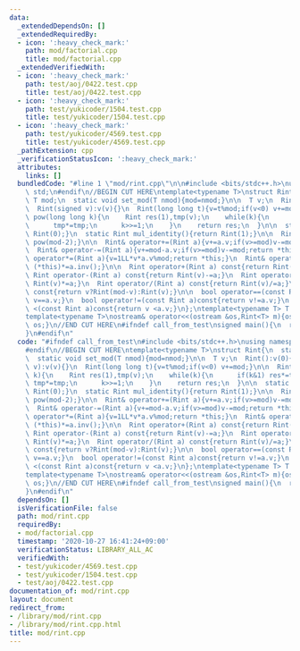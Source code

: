```yaml
---
data:
  _extendedDependsOn: []
  _extendedRequiredBy:
  - icon: ':heavy_check_mark:'
    path: mod/factorial.cpp
    title: mod/factorial.cpp
  _extendedVerifiedWith:
  - icon: ':heavy_check_mark:'
    path: test/aoj/0422.test.cpp
    title: test/aoj/0422.test.cpp
  - icon: ':heavy_check_mark:'
    path: test/yukicoder/1504.test.cpp
    title: test/yukicoder/1504.test.cpp
  - icon: ':heavy_check_mark:'
    path: test/yukicoder/4569.test.cpp
    title: test/yukicoder/4569.test.cpp
  _pathExtension: cpp
  _verificationStatusIcon: ':heavy_check_mark:'
  attributes:
    links: []
  bundledCode: "#line 1 \"mod/rint.cpp\"\n\n#include <bits/stdc++.h>\nusing namespace\
    \ std;\n#endif\n//BEGIN CUT HERE\ntemplate<typename T>\nstruct Rint{\n  static\
    \ T mod;\n  static void set_mod(T nmod){mod=nmod;}\n\n  T v;\n  Rint():v(0){}\n\
    \  Rint(signed v):v(v){}\n  Rint(long long t){v=t%mod;if(v<0) v+=mod;}\n\n  Rint\
    \ pow(long long k){\n    Rint res(1),tmp(v);\n    while(k){\n      if(k&1) res*=tmp;\n\
    \      tmp*=tmp;\n      k>>=1;\n    }\n    return res;\n  }\n\n  static Rint add_identity(){return\
    \ Rint(0);}\n  static Rint mul_identity(){return Rint(1);}\n\n  Rint inv(){return\
    \ pow(mod-2);}\n\n  Rint& operator+=(Rint a){v+=a.v;if(v>=mod)v-=mod;return *this;}\n\
    \  Rint& operator-=(Rint a){v+=mod-a.v;if(v>=mod)v-=mod;return *this;}\n  Rint&\
    \ operator*=(Rint a){v=1LL*v*a.v%mod;return *this;}\n  Rint& operator/=(Rint a){return\
    \ (*this)*=a.inv();}\n\n  Rint operator+(Rint a) const{return Rint(v)+=a;}\n \
    \ Rint operator-(Rint a) const{return Rint(v)-=a;}\n  Rint operator*(Rint a) const{return\
    \ Rint(v)*=a;}\n  Rint operator/(Rint a) const{return Rint(v)/=a;}\n\n  Rint operator-()\
    \ const{return v?Rint(mod-v):Rint(v);}\n\n  bool operator==(const Rint a)const{return\
    \ v==a.v;}\n  bool operator!=(const Rint a)const{return v!=a.v;}\n  bool operator\
    \ <(const Rint a)const{return v <a.v;}\n};\ntemplate<typename T> T Rint<T>::mod;\n\
    template<typename T>\nostream& operator<<(ostream &os,Rint<T> m){os<<m.v;return\
    \ os;}\n//END CUT HERE\n#ifndef call_from_test\nsigned main(){\n  return 0;\n\
    }\n#endif\n"
  code: "#ifndef call_from_test\n#include <bits/stdc++.h>\nusing namespace std;\n\
    #endif\n//BEGIN CUT HERE\ntemplate<typename T>\nstruct Rint{\n  static T mod;\n\
    \  static void set_mod(T nmod){mod=nmod;}\n\n  T v;\n  Rint():v(0){}\n  Rint(signed\
    \ v):v(v){}\n  Rint(long long t){v=t%mod;if(v<0) v+=mod;}\n\n  Rint pow(long long\
    \ k){\n    Rint res(1),tmp(v);\n    while(k){\n      if(k&1) res*=tmp;\n     \
    \ tmp*=tmp;\n      k>>=1;\n    }\n    return res;\n  }\n\n  static Rint add_identity(){return\
    \ Rint(0);}\n  static Rint mul_identity(){return Rint(1);}\n\n  Rint inv(){return\
    \ pow(mod-2);}\n\n  Rint& operator+=(Rint a){v+=a.v;if(v>=mod)v-=mod;return *this;}\n\
    \  Rint& operator-=(Rint a){v+=mod-a.v;if(v>=mod)v-=mod;return *this;}\n  Rint&\
    \ operator*=(Rint a){v=1LL*v*a.v%mod;return *this;}\n  Rint& operator/=(Rint a){return\
    \ (*this)*=a.inv();}\n\n  Rint operator+(Rint a) const{return Rint(v)+=a;}\n \
    \ Rint operator-(Rint a) const{return Rint(v)-=a;}\n  Rint operator*(Rint a) const{return\
    \ Rint(v)*=a;}\n  Rint operator/(Rint a) const{return Rint(v)/=a;}\n\n  Rint operator-()\
    \ const{return v?Rint(mod-v):Rint(v);}\n\n  bool operator==(const Rint a)const{return\
    \ v==a.v;}\n  bool operator!=(const Rint a)const{return v!=a.v;}\n  bool operator\
    \ <(const Rint a)const{return v <a.v;}\n};\ntemplate<typename T> T Rint<T>::mod;\n\
    template<typename T>\nostream& operator<<(ostream &os,Rint<T> m){os<<m.v;return\
    \ os;}\n//END CUT HERE\n#ifndef call_from_test\nsigned main(){\n  return 0;\n\
    }\n#endif\n"
  dependsOn: []
  isVerificationFile: false
  path: mod/rint.cpp
  requiredBy:
  - mod/factorial.cpp
  timestamp: '2020-10-27 16:41:24+09:00'
  verificationStatus: LIBRARY_ALL_AC
  verifiedWith:
  - test/yukicoder/4569.test.cpp
  - test/yukicoder/1504.test.cpp
  - test/aoj/0422.test.cpp
documentation_of: mod/rint.cpp
layout: document
redirect_from:
- /library/mod/rint.cpp
- /library/mod/rint.cpp.html
title: mod/rint.cpp
---
```

